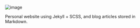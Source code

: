 ![image](https://github.com/BianLee/Personal-Website/assets/62369269/1bf32bd3-e693-4377-856c-de47a4587bf8)

Personal website using Jekyll + SCSS, and blog articles stored in Markdown.
